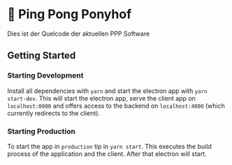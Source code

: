 # 🏓 Ping Pong Ponyhof

Dies ist der Quelcode der aktuellen PPP Software

## Getting Started

### Starting Development

Install all dependencies with `yarn` and start the electron app with `yarn start-dev`. This will start the electron app, serve the client app on `localhost:8000` and offers access to the backend on `localhost:4000` (which currently redirects to the client).

### Starting Production

To start the app in `production` tip in `yarn start`. This executes the build process of the application and the client. After that electron will start.
